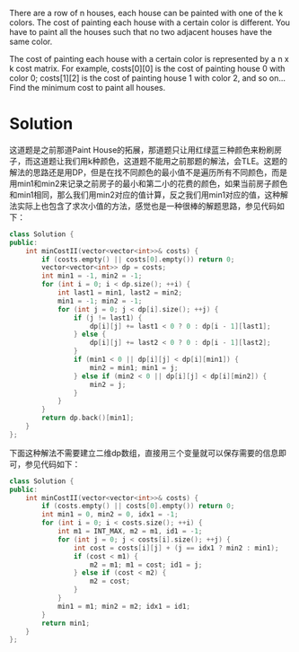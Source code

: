 There are a row of n houses, each house can be painted with one of the k colors. The cost of painting each house with a certain color is different. You have to paint all the houses such that no two adjacent houses have the same color.

The cost of painting each house with a certain color is represented by a n x k cost matrix. For example, costs[0][0] is the cost of painting house 0 with color 0; costs[1][2] is the cost of painting house 1 with color 2, and so on... Find the minimum cost to paint all houses.

# Solution

这道题是之前那道Paint House的拓展，那道题只让用红绿蓝三种颜色来粉刷房子，而这道题让我们用k种颜色，这道题不能用之前那题的解法，会TLE。这题的解法的思路还是用DP，但是在找不同颜色的最小值不是遍历所有不同颜色，而是用min1和min2来记录之前房子的最小和第二小的花费的颜色，如果当前房子颜色和min1相同，那么我们用min2对应的值计算，反之我们用min1对应的值，这种解法实际上也包含了求次小值的方法，感觉也是一种很棒的解题思路，参见代码如下：

```cpp
class Solution {
public:
    int minCostII(vector<vector<int>>& costs) {
        if (costs.empty() || costs[0].empty()) return 0;
        vector<vector<int>> dp = costs;
        int min1 = -1, min2 = -1;
        for (int i = 0; i < dp.size(); ++i) {
            int last1 = min1, last2 = min2;
            min1 = -1; min2 = -1;
            for (int j = 0; j < dp[i].size(); ++j) {
                if (j != last1) {
                    dp[i][j] += last1 < 0 ? 0 : dp[i - 1][last1];
                } else {
                    dp[i][j] += last2 < 0 ? 0 : dp[i - 1][last2];
                }
                if (min1 < 0 || dp[i][j] < dp[i][min1]) {
                    min2 = min1; min1 = j;
                } else if (min2 < 0 || dp[i][j] < dp[i][min2]) {
                    min2 = j;
                }
            }
        }
        return dp.back()[min1];
    }
};
```

下面这种解法不需要建立二维dp数组，直接用三个变量就可以保存需要的信息即可，参见代码如下：


```cpp
class Solution {
public:
    int minCostII(vector<vector<int>>& costs) {
        if (costs.empty() || costs[0].empty()) return 0;
        int min1 = 0, min2 = 0, idx1 = -1;
        for (int i = 0; i < costs.size(); ++i) {
            int m1 = INT_MAX, m2 = m1, id1 = -1;
            for (int j = 0; j < costs[i].size(); ++j) {
                int cost = costs[i][j] + (j == idx1 ? min2 : min1);
                if (cost < m1) {
                    m2 = m1; m1 = cost; id1 = j;
                } else if (cost < m2) {
                    m2 = cost;
                }
            }
            min1 = m1; min2 = m2; idx1 = id1;
        }
        return min1;
    }
};
```
